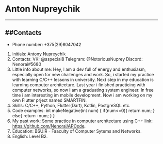 # Anton Nupreychik
---
##Contacts
---
+ Phone number: +375(29)8047042



1. Initials: Antony Nupreychik
2. Contacts: VK: @aspecial8
             Telegram: @NotoriousNuprey
             Discord: Nenorai#5680
3. Little info about me: Hey, I am a dev full of energy and enthusiasm, especially open for new challenges and work.
   So, i started my practice with learning C/C++ lessons in university. Next step in my education is learning computer architecture.
   Last year i finished practicing with computer networks, so now i am a graduating system engineer. In free time i am interesting im mobile development.
   Now i am working on my own Flutter prject named SMARTFIN.
4. Skills: C/C++, Python, Flutter(Dart), Kotlin, PostgreSQL etc.
5. Code examples:
      int makeNegative(int num)
   {
     if(num<=0){
       return num;
     }
     else{
       return -num;
     }
   }
6. My past work: Some practice in computer architecture using C++ link: https://github.com/Nenorai/APCode.
7. Education: BSUIR - Faaculty of Computer Sytems and Networks.
8. English: Level B2.
